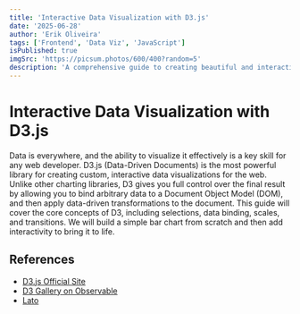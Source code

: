 ```yaml
---
title: 'Interactive Data Visualization with D3.js'
date: '2025-06-28'
author: 'Erik Oliveira'
tags: ['Frontend', 'Data Viz', 'JavaScript']
isPublished: true
imgSrc: 'https://picsum.photos/600/400?random=5'
description: 'A comprehensive guide to creating beautiful and interactive charts and graphs for the web using the powerful D3.js library.'
---
```


# Interactive Data Visualization with D3.js

Data is everywhere, and the ability to visualize it effectively is a key skill for any web developer. D3.js (Data-Driven Documents) is the most powerful library for creating custom, interactive data visualizations for the web. Unlike other charting libraries, D3 gives you full control over the final result by allowing you to bind arbitrary data to a Document Object Model (DOM), and then apply data-driven transformations to the document. This guide will cover the core concepts of D3, including selections, data binding, scales, and transitions. We will build a simple bar chart from scratch and then add interactivity to bring it to life.

## References

- [D3.js Official Site](https://d3js.org/)
- [D3 Gallery on Observable](https://observablehq.com/@d3/gallery)
- [Lato](https://fonts.google.com/specimen/Lato)
